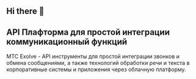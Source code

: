 ## Hi there 👋
## API Плафторма для простой интеграции коммуникационный функций

МТС Exolve - API инструменты для простой интеграции звонков и обмена сообщениями, а также технологий обработки речи и текста в корпоративные системы и приложения через облачную платформу.
<!--

**Here are some ideas to get you started:**

🙋‍♀️ A short introduction - what is your organization all about?
🌈 Contribution guidelines - how can the community get involved?
👩‍💻 Useful resources - where can the community find your docs? Is there anything else the community should know?
🍿 Fun facts - what does your team eat for breakfast?
🧙 Remember, you can do mighty things with the power of [Markdown](https://docs.github.com/github/writing-on-github/getting-started-with-writing-and-formatting-on-github/basic-writing-and-formatting-syntax)
-->
